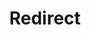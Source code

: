 ﻿---
layout: src/layouts/Redirect.astro
title: Redirect
redirect: https://octopus.com/docs/getting-started/glossary
pubDate:  2023-01-01
navSearch: false
navSitemap: false
navMenu: false
---
